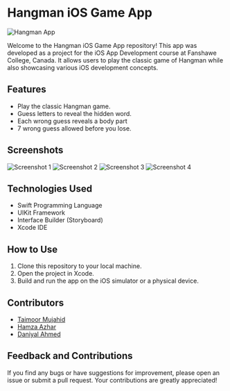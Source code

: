 # Hangman iOS Game App

![Hangman App]([screenshot.png](https://github.com/taimo0r/Hangman/blob/main/Screenshots/Hangman.png))

Welcome to the Hangman iOS Game App repository! This app was developed as a project for the iOS App Development course at Fanshawe College, Canada. It allows users to play the classic game of Hangman while also showcasing various iOS development concepts.

## Features

- Play the classic Hangman game.
- Guess letters to reveal the hidden word.
- Each wrong guess reveals a body part
- 7 wrong guess allowed before you lose.

## Screenshots

![Screenshot 1](https://github.com/taimo0r/Hangman/blob/main/Screenshots/Simulator%20Screenshot%20-%20iPhone%2014%20Pro%20-%202023-08-21%20at%2017.38.12.png)
![Screenshot 2](https://github.com/taimo0r/Hangman/blob/main/Screenshots/Simulator%20Screenshot%20-%20iPhone%2014%20Pro%20-%202023-08-21%20at%2017.38.19.png)
![Screenshot 3](https://github.com/taimo0r/Hangman/blob/main/Screenshots/Simulator%20Screenshot%20-%20iPhone%2014%20Pro%20-%202023-08-21%20at%2017.38.33.png)
![Screenshot 4](https://github.com/taimo0r/Hangman/blob/main/Screenshots/Simulator%20Screenshot%20-%20iPhone%2014%20Pro%20-%202023-08-21%20at%2017.38.50.png)

## Technologies Used

- Swift Programming Language
- UIKit Framework
- Interface Builder (Storyboard)
- Xcode IDE

## How to Use

1. Clone this repository to your local machine.
2. Open the project in Xcode.
3. Build and run the app on the iOS simulator or a physical device.

## Contributors

- [Taimoor Mujahid](https://github.com/taimo0r)
- [Hamza Azhar](https://github.com/HamzaAzhar-iOSxFlutter)
- [Daniyal Ahmed](https://github.com/daniyal392)

## Feedback and Contributions

If you find any bugs or have suggestions for improvement, please open an issue or submit a pull request. Your contributions are greatly appreciated!

